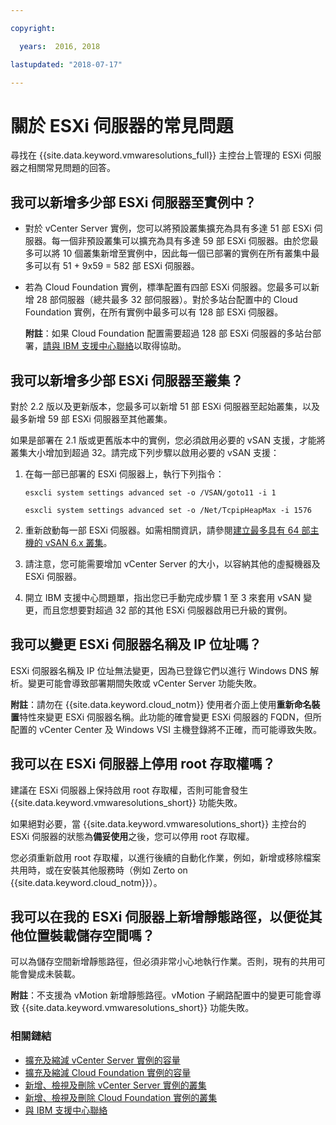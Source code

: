 ```yaml
---

copyright:

  years:  2016, 2018

lastupdated: "2018-07-17"

---
```


# 關於 ESXi 伺服器的常見問題

尋找在 {{site.data.keyword.vmwaresolutions_full}} 主控台上管理的 ESXi 伺服器之相關常見問題的回答。

## 我可以新增多少部 ESXi 伺服器至實例中？

* 對於 vCenter Server 實例，您可以將預設叢集擴充為具有多達 51 部 ESXi 伺服器。每一個非預設叢集可以擴充為具有多達 59 部 ESXi 伺服器。由於您最多可以將 10 個叢集新增至實例中，因此每一個已部署的實例在所有叢集中最多可以有 51 + 9x59 = 582 部 ESXi 伺服器。
* 若為 Cloud Foundation 實例，標準配置有四部 ESXi 伺服器。您最多可以新增 28 部伺服器（總共最多 32 部伺服器）。對於多站台配置中的 Cloud Foundation 實例，在所有實例中最多可以有 128 部 ESXi 伺服器。

  **附註**：如果 Cloud Foundation 配置需要超過 128 部 ESXi 伺服器的多站台部署，[請與 IBM 支援中心聯絡](trbl_support.html)以取得協助。

## 我可以新增多少部 ESXi 伺服器至叢集？

對於 2.2 版以及更新版本，您最多可以新增 51 部 ESXi 伺服器至起始叢集，以及最多新增 59 部 ESXi 伺服器至其他叢集。

如果是部署在 2.1 版或更舊版本中的實例，您必須啟用必要的 vSAN 支援，才能將叢集大小增加到超過 32。請完成下列步驟以啟用必要的 vSAN 支援：

1. 在每一部已部署的 ESXi 伺服器上，執行下列指令：

   `esxcli system settings advanced set -o /VSAN/goto11 -i 1`

   `esxcli system settings advanced set -o /Net/TcpipHeapMax -i 1576`

2. 重新啟動每一部 ESXi 伺服器。如需相關資訊，請參閱[建立最多具有 64 部主機的 vSAN 6.x 叢集](https://kb.vmware.com/s/article/2110081)。
3. 請注意，您可能需要增加 vCenter Server 的大小，以容納其他的虛擬機器及 ESXi 伺服器。
4. 開立 IBM 支援中心問題單，指出您已手動完成步驟 1 至 3 來套用 vSAN 變更，而且您想要對超過 32 部的其他 ESXi 伺服器啟用已升級的實例。

## 我可以變更 ESXi 伺服器名稱及 IP 位址嗎？

ESXi 伺服器名稱及 IP 位址無法變更，因為已登錄它們以進行 Windows DNS 解析。變更可能會導致部署期間失敗或 vCenter Server 功能失敗。

**附註**：請勿在 {{site.data.keyword.cloud_notm}} 使用者介面上使用**重新命名裝置**特性來變更 ESXi 伺服器名稱。此功能的確會變更 ESXi 伺服器的 FQDN，但所配置的 vCenter Center 及 Windows VSI 主機登錄將不正確，而可能導致失敗。

## 我可以在 ESXi 伺服器上停用 root 存取權嗎？

建議在 ESXi 伺服器上保持啟用 root 存取權，否則可能會發生 {{site.data.keyword.vmwaresolutions_short}} 功能失敗。

如果絕對必要，當 {{site.data.keyword.vmwaresolutions_short}} 主控台的 ESXi 伺服器的狀態為**備妥使用**之後，您可以停用 root 存取權。

您必須重新啟用 root 存取權，以進行後續的自動化作業，例如，新增或移除檔案共用時，或在安裝其他服務時（例如 Zerto on {{site.data.keyword.cloud_notm}}）。

## 我可以在我的 ESXi 伺服器上新增靜態路徑，以便從其他位置裝載儲存空間嗎？

可以為儲存空間新增靜態路徑，但必須非常小心地執行作業。否則，現有的共用可能會變成未裝載。

**附註**：不支援為 vMotion 新增靜態路徑。vMotion 子網路配置中的變更可能會導致 {{site.data.keyword.vmwaresolutions_short}} 功能失敗。

### 相關鏈結

* [擴充及縮減 vCenter Server 實例的容量](../vcenter/vc_addingremovingservers.html)
* [擴充及縮減 Cloud Foundation 實例的容量](../sddc/sd_addingremovingservers.html)
* [新增、檢視及刪除 vCenter Server 實例的叢集](../vcenter/vc_addingviewingclusters.html)
* [新增、檢視及刪除 Cloud Foundation 實例的叢集](../sddc/sd_addingviewingclusters.html)
* [與 IBM 支援中心聯絡](trbl_support.html)
